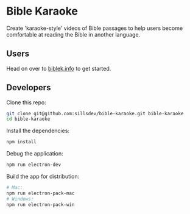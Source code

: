 # Bible Karaoke

Create 'karaoke-style' videos of Bible passages to help users become comfortable at reading the Bible in another language.

## Users

Head on over to [biblek.info](http://biblek.info) to get started.

## Developers

Clone this repo:
```sh
git clone git@github.com:sillsdev/bible-karaoke.git bible-karaoke
cd bible-karaoke
```

Install the dependencies:
```sh
npm install
```

Debug the application:
```sh
npm run electron-dev
```

Build the app for distribution:
```sh
# Mac:
npm run electron-pack-mac
# Windows:
npm run electron-pack-win
```
